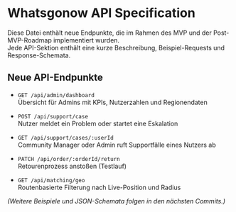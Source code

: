 # Whatsgonow API Specification

Diese Datei enthält neue Endpunkte, die im Rahmen des MVP und der Post-MVP-Roadmap implementiert wurden.  
Jede API-Sektion enthält eine kurze Beschreibung, Beispiel-Requests und Response-Schemata.

## Neue API-Endpunkte

- `GET /api/admin/dashboard`  
  Übersicht für Admins mit KPIs, Nutzerzahlen und Regionendaten

- `POST /api/support/case`  
  Nutzer meldet ein Problem oder startet eine Eskalation

- `GET /api/support/cases/:userId`  
  Community Manager oder Admin ruft Supportfälle eines Nutzers ab

- `PATCH /api/order/:orderId/return`  
  Retourenprozess anstoßen (Testlauf)

- `GET /api/matching/geo`  
  Routenbasierte Filterung nach Live-Position und Radius

*(Weitere Beispiele und JSON-Schemata folgen in den nächsten Commits.)*
